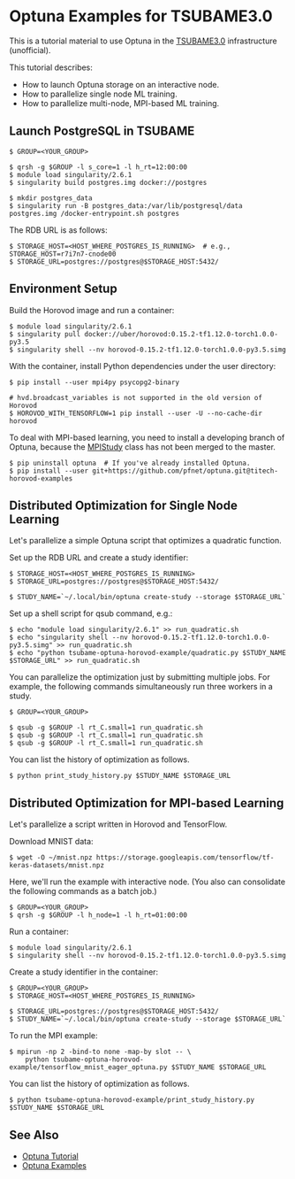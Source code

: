 # Optuna Examples for TSUBAME3.0

This is a tutorial material to use Optuna in the [TSUBAME3.0](https://www.t3.gsic.titech.ac.jp/) infrastructure (unofficial).

This tutorial describes:

- How to launch Optuna storage on an interactive node.
- How to parallelize single node ML training.
- How to parallelize multi-node, MPI-based ML training.

## Launch PostgreSQL in TSUBAME

```console
$ GROUP=<YOUR_GROUP>

$ qrsh -g $GROUP -l s_core=1 -l h_rt=12:00:00
$ module load singularity/2.6.1
$ singularity build postgres.img docker://postgres

$ mkdir postgres_data
$ singularity run -B postgres_data:/var/lib/postgresql/data postgres.img /docker-entrypoint.sh postgres
```

The RDB URL is as follows:
```console
$ STORAGE_HOST=<HOST_WHERE_POSTGRES_IS_RUNNING>  # e.g., STORAGE_HOST=r7i7n7-cnode00
$ STORAGE_URL=postgres://postgres@$STORAGE_HOST:5432/
```

## Environment Setup

Build the Horovod image and run a container:

```console
$ module load singularity/2.6.1
$ singularity pull docker://uber/horovod:0.15.2-tf1.12.0-torch1.0.0-py3.5
$ singularity shell --nv horovod-0.15.2-tf1.12.0-torch1.0.0-py3.5.simg
```

With the container, install Python dependencies under the user directory:

```console
$ pip install --user mpi4py psycopg2-binary

# hvd.broadcast_variables is not supported in the old version of Horovod
$ HOROVOD_WITH_TENSORFLOW=1 pip install --user -U --no-cache-dir horovod
```

To deal with MPI-based learning, you need to install a developing branch of Optuna, because the [MPIStudy](https://github.com/pfnet/optuna/blob/horovod-examples/optuna/integration/mpi.py#L46) class has not been merged to the master.

```console
$ pip uninstall optuna  # If you've already installed Optuna.
$ pip install --user git+https://github.com/pfnet/optuna.git@titech-horovod-examples
```

## Distributed Optimization for Single Node Learning

Let's parallelize a simple Optuna script that optimizes a quadratic function.

Set up the RDB URL and create a study identifier:

```console
$ STORAGE_HOST=<HOST_WHERE_POSTGRES_IS_RUNNING>
$ STORAGE_URL=postgres://postgres@$STORAGE_HOST:5432/

$ STUDY_NAME=`~/.local/bin/optuna create-study --storage $STORAGE_URL`
```

Set up a shell script for qsub command, e.g.:

```console
$ echo "module load singularity/2.6.1" >> run_quadratic.sh
$ echo "singularity shell --nv horovod-0.15.2-tf1.12.0-torch1.0.0-py3.5.simg" >> run_quadratic.sh
$ echo "python tsubame-optuna-horovod-example/quadratic.py $STUDY_NAME $STORAGE_URL" >> run_quadratic.sh
```

You can parallelize the optimization just by submitting multiple jobs.
For example, the following commands simultaneously run three workers in a study.

```console
$ GROUP=<YOUR_GROUP>

$ qsub -g $GROUP -l rt_C.small=1 run_quadratic.sh
$ qsub -g $GROUP -l rt_C.small=1 run_quadratic.sh
$ qsub -g $GROUP -l rt_C.small=1 run_quadratic.sh
```

You can list the history of optimization as follows.
```console
$ python print_study_history.py $STUDY_NAME $STORAGE_URL
```

## Distributed Optimization for MPI-based Learning

Let's parallelize a script written in Horovod and TensorFlow.

Download MNIST data:

```console
$ wget -O ~/mnist.npz https://storage.googleapis.com/tensorflow/tf-keras-datasets/mnist.npz
```

Here, we'll run the example with interactive node. (You also can consolidate the following commands as a batch job.)

```console
$ GROUP=<YOUR_GROUP>
$ qrsh -g $GROUP -l h_node=1 -l h_rt=01:00:00
```

Run a container:

```console
$ module load singularity/2.6.1
$ singularity shell --nv horovod-0.15.2-tf1.12.0-torch1.0.0-py3.5.simg
```

Create a study identifier in the container:

```console
$ GROUP=<YOUR_GROUP>
$ STORAGE_HOST=<HOST_WHERE_POSTGRES_IS_RUNNING>

$ STORAGE_URL=postgres://postgres@$STORAGE_HOST:5432/
$ STUDY_NAME=`~/.local/bin/optuna create-study --storage $STORAGE_URL`
```

To run the MPI example:

```console
$ mpirun -np 2 -bind-to none -map-by slot -- \
    python tsubame-optuna-horovod-example/tensorflow_mnist_eager_optuna.py $STUDY_NAME $STORAGE_URL
```

You can list the history of optimization as follows.
```console
$ python tsubame-optuna-horovod-example/print_study_history.py $STUDY_NAME $STORAGE_URL
```

## See Also

- [Optuna Tutorial](https://optuna.readthedocs.io/en/latest/tutorial/)
- [Optuna Examples](https://github.com/pfnet/optuna/tree/master/examples)
